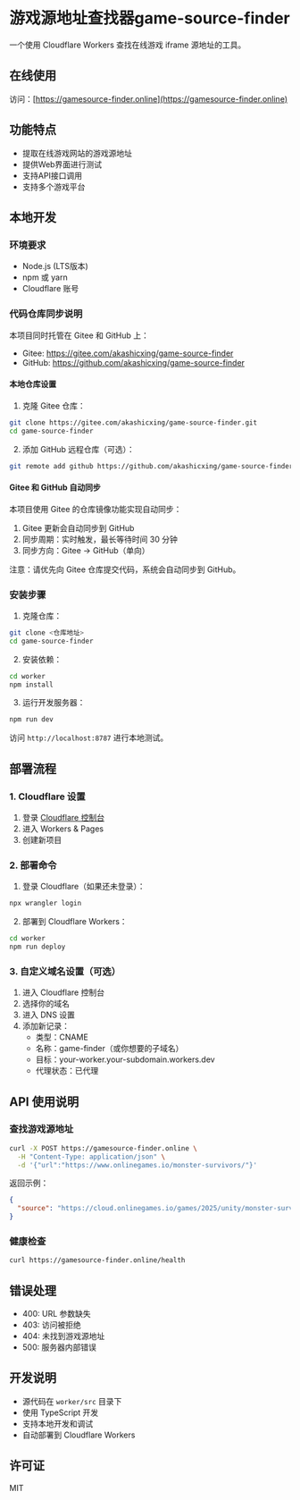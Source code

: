 # 游戏源地址查找器game-source-finder

一个使用 Cloudflare Workers 查找在线游戏 iframe 源地址的工具。

## 在线使用

访问：[https://gamesource-finder.online](https://gamesource-finder.online)

## 功能特点

- 提取在线游戏网站的游戏源地址
- 提供Web界面进行测试
- 支持API接口调用
- 支持多个游戏平台

## 本地开发

### 环境要求

- Node.js (LTS版本)
- npm 或 yarn
- Cloudflare 账号

### 代码仓库同步说明

本项目同时托管在 Gitee 和 GitHub 上：

- Gitee: https://gitee.com/akashicxing/game-source-finder
- GitHub: https://github.com/akashicxing/game-source-finder

#### 本地仓库设置

1. 克隆 Gitee 仓库：
```bash
git clone https://gitee.com/akashicxing/game-source-finder.git
cd game-source-finder
```

2. 添加 GitHub 远程仓库（可选）：
```bash
git remote add github https://github.com/akashicxing/game-source-finder.git
```

#### Gitee 和 GitHub 自动同步

本项目使用 Gitee 的仓库镜像功能实现自动同步：

1. Gitee 更新会自动同步到 GitHub
2. 同步周期：实时触发，最长等待时间 30 分钟
3. 同步方向：Gitee -> GitHub（单向）

注意：请优先向 Gitee 仓库提交代码，系统会自动同步到 GitHub。

### 安装步骤

1. 克隆仓库：
```bash
git clone <仓库地址>
cd game-source-finder
```

2. 安装依赖：
```bash
cd worker
npm install
```

3. 运行开发服务器：
```bash
npm run dev
```

访问 `http://localhost:8787` 进行本地测试。

## 部署流程

### 1. Cloudflare 设置

1. 登录 [Cloudflare 控制台](https://dash.cloudflare.com)
2. 进入 Workers & Pages
3. 创建新项目

### 2. 部署命令

1. 登录 Cloudflare（如果还未登录）：
```bash
npx wrangler login
```

2. 部署到 Cloudflare Workers：
```bash
cd worker
npm run deploy
```

### 3. 自定义域名设置（可选）

1. 进入 Cloudflare 控制台
2. 选择你的域名
3. 进入 DNS 设置
4. 添加新记录：
   - 类型：CNAME
   - 名称：game-finder（或你想要的子域名）
   - 目标：your-worker.your-subdomain.workers.dev
   - 代理状态：已代理

## API 使用说明

### 查找游戏源地址

```bash
curl -X POST https://gamesource-finder.online \
  -H "Content-Type: application/json" \
  -d '{"url":"https://www.onlinegames.io/monster-survivors/"}'
```

返回示例：
```json
{
  "source": "https://cloud.onlinegames.io/games/2025/unity/monster-survivors/index-og.html"
}
```

### 健康检查

```bash
curl https://gamesource-finder.online/health
```

## 错误处理

- 400: URL 参数缺失
- 403: 访问被拒绝
- 404: 未找到游戏源地址
- 500: 服务器内部错误

## 开发说明

- 源代码在 `worker/src` 目录下
- 使用 TypeScript 开发
- 支持本地开发和调试
- 自动部署到 Cloudflare Workers

## 许可证

MIT 